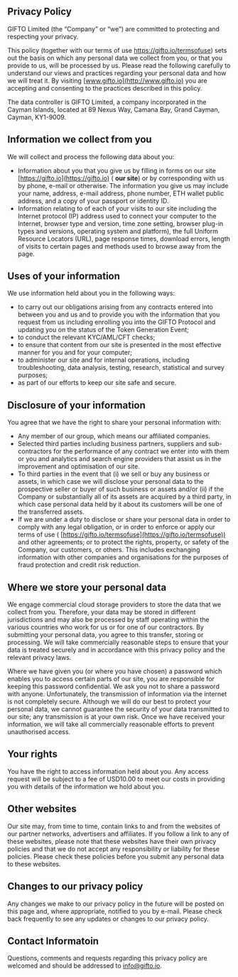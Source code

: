 ## Privacy Policy

GIFTO Limited (the “Company” or “we”) are committed to protecting and respecting your privacy.

This policy (together with our terms of use https://gifto.io/termsofuse) sets out the basis on which any personal data we collect from you, or that you provide to us, will be processed by us. Please read the following carefully to understand our views and practices regarding your personal data and how we will treat it. By visiting [www.gifto.io](http://www.gifto.io) you are accepting and consenting to the practices described in this policy.

The data controller is GIFTO Limited, a company incorporated in the Cayman Islands, located at 89 Nexus Way, Camana Bay, Grand Cayman, Cayman, KY1-9009.

## Information we collect from you

We will collect and process the following data about you:

*   Information about you that you give us by filling in forms on our site [https://gifto.io](https://gifto.io) ( **our site**) or by corresponding with us by phone, e-mail or otherwise. The information you give us may include your name, address, e-mail address, phone number, ETH wallet public address, and a copy of your passport or identity ID.
*   Information relating to of each of your visits to our site including the Internet protocol (IP) address used to connect your computer to the Internet, browser type and version, time zone setting, browser plug-in types and versions, operating system and platform), the full Uniform Resource Locators (URL), page response times, download errors, length of visits to certain pages and methods used to browse away from the page.

## Uses of your information

We use information held about you in the following ways:

*   to carry out our obligations arising from any contracts entered into between you and us and to provide you with the information that you request from us including enrolling you into the GIFTO Protocol and updating you on the status of the Token Generation Event;
*   to conduct the relevant KYC/AML/CFT checks;
*   to ensure that content from our site is presented in the most effective manner for you and for your computer;
*   to administer our site and for internal operations, including troubleshooting, data analysis, testing, research, statistical and survey purposes;
*   as part of our efforts to keep our site safe and secure.

## Disclosure of your information

You agree that we have the right to share your personal information with:

*   Any member of our group, which means our affiliated companies.
*   Selected third parties including business partners, suppliers and sub-contractors for the performance of any contract we enter into with them or you and analytics and search engine providers that assist us in the improvement and optimisation of our site.
*   To third parties in the event that (i) we sell or buy any business or assets, in which case we will disclose your personal data to the prospective seller or buyer of such business or assets and/or (ii) if the Company or substantially all of its assets are acquired by a third party, in which case personal data held by it about its customers will be one of the transferred assets.
*   If we are under a duty to disclose or share your personal data in order to comply with any legal obligation, or in order to enforce or apply our terms of use ( [https://gifto.io/termsofuse](https://gifto.io/termsofuse)) and other agreements; or to protect the rights, property, or safety of the Company, our customers, or others. This includes exchanging information with other companies and organisations for the purposes of fraud protection and credit risk reduction.

## Where we store your personal data

We engage commercial cloud storage providers to store the data that we collect from you. Therefore, your data may be stored in different jurisdictions and may also be processed by staff operating within the various countries who work for us or for one of our contractors. By submitting your personal data, you agree to this transfer, storing or processing. We will take commercially reasonable steps to ensure that your data is treated securely and in accordance with this privacy policy and the relevant privacy laws.

Where we have given you (or where you have chosen) a password which enables you to access certain parts of our site, you are responsible for keeping this password confidential. We ask you not to share a password with anyone. Unfortunately, the transmission of information via the internet is not completely secure. Although we will do our best to protect your personal data, we cannot guarantee the security of your data transmitted to our site; any transmission is at your own risk. Once we have received your information, we will take all commercially reasonable efforts to prevent unauthorised access.

## Your rights

You have the right to access information held about you. Any access request will be subject to a fee of USD10.00 to meet our costs in providing you with details of the information we hold about you.

## Other websites

Our site may, from time to time, contain links to and from the websites of our partner networks, advertisers and affiliates. If you follow a link to any of these websites, please note that these websites have their own privacy policies and that we do not accept any responsibility or liability for these policies. Please check these policies before you submit any personal data to these websites.

## Changes to our privacy policy

Any changes we make to our privacy policy in the future will be posted on this page and, where appropriate, notified to you by e-mail. Please check back frequently to see any updates or changes to our privacy policy.

## Contact Informatoin

Questions, comments and requests regarding this privacy policy are welcomed and should be addressed to [info@gifto.io](mailto:info@gifto.io).